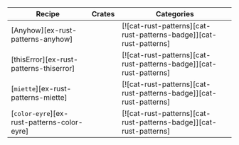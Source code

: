 | Recipe | Crates | Categories |
|--------|--------|------------|
| [Anyhow][ex-rust-patterns-anyhow] |  | [![cat-rust-patterns][cat-rust-patterns-badge]][cat-rust-patterns] |
| [thisError][ex-rust-patterns-thiserror] |  | [![cat-rust-patterns][cat-rust-patterns-badge]][cat-rust-patterns] |
| [`miette`][ex-rust-patterns-miette] |  | [![cat-rust-patterns][cat-rust-patterns-badge]][cat-rust-patterns] |
| [`color-eyre`][ex-rust-patterns-color-eyre] |  | [![cat-rust-patterns][cat-rust-patterns-badge]][cat-rust-patterns] |
